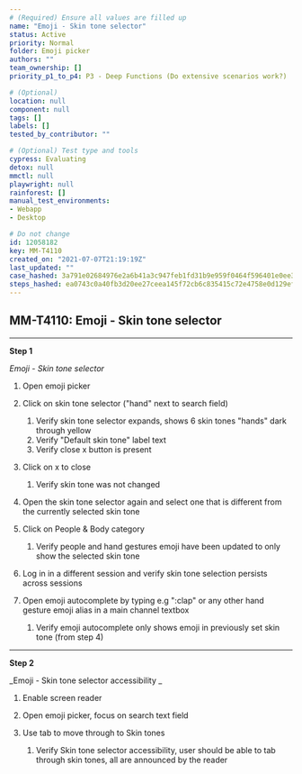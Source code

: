 ```yaml
---
# (Required) Ensure all values are filled up
name: "Emoji - Skin tone selector"
status: Active
priority: Normal
folder: Emoji picker
authors: ""
team_ownership: []
priority_p1_to_p4: P3 - Deep Functions (Do extensive scenarios work?)

# (Optional)
location: null
component: null
tags: []
labels: []
tested_by_contributor: ""

# (Optional) Test type and tools
cypress: Evaluating
detox: null
mmctl: null
playwright: null
rainforest: []
manual_test_environments: 
- Webapp
- Desktop

# Do not change
id: 12058182
key: MM-T4110
created_on: "2021-07-07T21:19:19Z"
last_updated: ""
case_hashed: 3a791e02684976e2a6b41a3c947feb1fd31b9e959f0464f596401e0ee32e8a51ee3cecfdbc343eea2e3b80ef79d319f3
steps_hashed: ea0743c0a40fb3d20ee27ceea145f72cb6c835415c72e4758e0d129ef0e6c3c3aee95abd2e35bdf988b6be70a4a32423
---
```


<!-- (Auto-generated) Based on frontmatter's "key" and "name" -->

## MM-T4110: Emoji - Skin tone selector

---

**Step 1**

_Emoji - Skin tone selector_

1. Open emoji picker

2. Click on skin tone selector ("hand" next to search field)

   1. Verify skin tone selector expands, shows 6 skin tones "hands" dark through yellow
   2. Verify "Default skin tone" label text
   3. Verify close x button is present

3. Click on x to close

   1. Verify skin tone was not changed

4. Open the skin tone selector again and select one that is different from the currently selected skin tone

5. Click on People & Body category

   1. Verify people and hand gestures emoji have been updated to only show the selected skin tone

6. Log in in a different session and verify skin tone selection persists across sessions

7. Open emoji autocomplete by typing e.g ":clap" or any other hand gesture emoji alias in a main channel textbox

   1. Verify emoji autocomplete only shows emoji in previously set skin tone (from step 4)

---

**Step 2**

\_Emoji - Skin tone selector accessibility \_

1. Enable screen reader

2. Open emoji picker, focus on search text field

3. Use tab to move through to Skin tones

   1. Verify Skin tone selector accessibility, user should be able to tab through skin tones, all are announced by the reader

